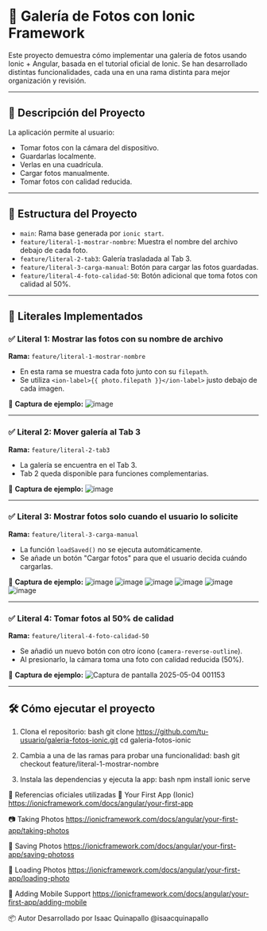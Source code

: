 # 📸 Galería de Fotos con Ionic Framework
Este proyecto demuestra cómo implementar una galería de fotos usando Ionic + Angular, basada en el tutorial oficial de Ionic. Se han desarrollado distintas funcionalidades, cada una en una rama distinta para mejor organización y revisión.

---

## 🚀 Descripción del Proyecto

La aplicación permite al usuario:

- Tomar fotos con la cámara del dispositivo.
- Guardarlas localmente.
- Verlas en una cuadrícula.
- Cargar fotos manualmente.
- Tomar fotos con calidad reducida.

---

## 🌿 Estructura del Proyecto

- `main`: Rama base generada por `ionic start`.
- `feature/literal-1-mostrar-nombre`: Muestra el nombre del archivo debajo de cada foto.
- `feature/literal-2-tab3`: Galería trasladada al Tab 3.
- `feature/literal-3-carga-manual`: Botón para cargar las fotos guardadas.
- `feature/literal-4-foto-calidad-50`: Botón adicional que toma fotos con calidad al 50%.

---

## 🧩 Literales Implementados

### ✅ Literal 1: Mostrar las fotos con su nombre de archivo

**Rama:** `feature/literal-1-mostrar-nombre`

- En esta rama se muestra cada foto junto con su `filepath`.
- Se utiliza `<ion-label>{{ photo.filepath }}</ion-label>` justo debajo de cada imagen.

📸 **Captura de ejemplo:**
![image](https://github.com/user-attachments/assets/715dd08e-3488-4d10-a6ef-709da93eba4b)

---

### ✅ Literal 2: Mover galería al Tab 3

**Rama:** `feature/literal-2-tab3`

- La galería se encuentra en el Tab 3.
- Tab 2 queda disponible para funciones complementarias.

📸 **Captura de ejemplo:**
![image](https://github.com/user-attachments/assets/1b578a20-8764-4a9f-ae8a-5e92b696b71c)

---

### ✅ Literal 3: Mostrar fotos solo cuando el usuario lo solicite

**Rama:** `feature/literal-3-carga-manual`

- La función `loadSaved()` no se ejecuta automáticamente.
- Se añade un botón "Cargar fotos" para que el usuario decida cuándo cargarlas.

📸 **Captura de ejemplo:**
![image](https://github.com/user-attachments/assets/a1afd877-c22d-4fe7-bd59-42147ab73542)
![image](https://github.com/user-attachments/assets/6473aa41-7928-4b1d-83c5-efd3249468ba)
![image](https://github.com/user-attachments/assets/20fa2fcd-a559-4e53-85c3-cfaa2a803400)
![image](https://github.com/user-attachments/assets/4ac853e3-15fb-4b95-b29f-ea1f8251db36)
![image](https://github.com/user-attachments/assets/fc208e55-a390-45bf-9fa9-532722035096)
![image](https://github.com/user-attachments/assets/3e4bf94e-a436-43ca-a1e1-5219d6e2cb65)


---

### ✅ Literal 4: Tomar fotos al 50% de calidad

**Rama:** `feature/literal-4-foto-calidad-50`

- Se añadió un nuevo botón con otro ícono (`camera-reverse-outline`).
- Al presionarlo, la cámara toma una foto con calidad reducida (50%).

📸 **Captura de ejemplo:**
![Captura de pantalla 2025-05-04 001153](https://github.com/user-attachments/assets/7cbbd0cc-4117-4141-9285-13d32762536a)


---

## 🛠️ Cómo ejecutar el proyecto

1. Clona el repositorio:
bash
git clone https://github.com/tu-usuario/galeria-fotos-ionic.git
cd galeria-fotos-ionic


2. Cambia a una de las ramas para probar una funcionalidad:
bash
git checkout feature/literal-1-mostrar-nombre

3. Instala las dependencias y ejecuta la app:
bash
npm install
ionic serve

🔗 Referencias oficiales utilizadas
📘 Your First App (Ionic)
https://ionicframework.com/docs/angular/your-first-app

📷 Taking Photos
https://ionicframework.com/docs/angular/your-first-app/taking-photos

💾 Saving Photos
https://ionicframework.com/docs/angular/your-first-app/saving-photoss

🔁 Loading Photos
https://ionicframework.com/docs/angular/your-first-app/loading-photo

📱 Adding Mobile Support
https://ionicframework.com/docs/angular/your-first-app/adding-mobile

📦 Autor
Desarrollado por Isaac Quinapallo
@isaacquinapallo
